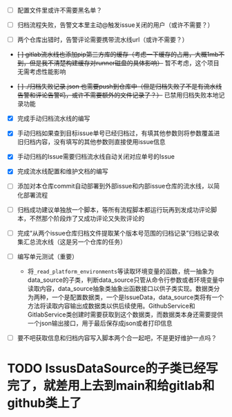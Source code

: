 - [ ] 配置文件里或许不需要黑名单？

- [ ] 归档流程失败，告警文本里主动@触发issue关闭的用户（或许不需要？）

- [ ] 两个仓库出错时，告警评论需要携带流水线url（或许不需要？）

- ~~[ ] gitlab流水线也添加pip第三方库的缓存（考虑一下缓存的占用，大概1mb不到，但是我不清楚构建缓存对runner磁盘的具体影响）~~ 暂不考虑，这个项目无需考虑性能影响

- ~~[ ] ./归档失败记录.json 也需要push到仓库中（但是归档失败了不是有流水线告警和评论告警吗，或许不需要额外的文件记录了？）~~ 已禁用归档失败本地记录功能

- [x] 完成手动归档流水线的编写

- [x] 手动归档如果查到目标issue单号已经归档过，有填其他参数则将参数覆盖进旧归档内容，没有填写的其他参数则直接使用issue信息

- [x] 手动归档的Issue需要归档流水线自动关闭对应单号的Issue

- [x] 完成流水线配置和维护文档的编写

- [ ] 添加对本仓库commit自动部署到外部issue和内部issue仓库的流水线，以简化部署流程

- [ ] 归档成功建议单独放一个脚本，等所有流程脚本都运行玩再到发成功评论脚本，不然那个阶段炸了又成功评论又失败评论的

- [ ] 完成“从两个issue仓库归档文件提取某个版本号范围的归档记录”归档记录收集汇总流水线（这是另一个仓库的任务）

- [ ] 编写单元测试（重要）
    - 将`_read_platform_environments`等读取环境变量的函数，统一抽象为data_source的子类，判断data_source只管从命令行参数或者环境变量中读取内容，data_source抽象类抽象出函数接口以供子类实现。数据类分为两种，一个是配置数据类，一个是IssueData，data_source类将有一个方法将读取内容输出成数据类以供后续使用。GithubService和GitlabService类创建时需要获取到这个数据类，而数据类本身还需要提供一个json输出接口，用于最后保存成json或者打印信息

- [ ] 要不吧获取信息和归档内容写入脚本两个合一起吧，不是更好维护一点吗？

# TODO  IssusDataSource的子类已经写完了，就差用上去到main和给gitlab和github类上了
